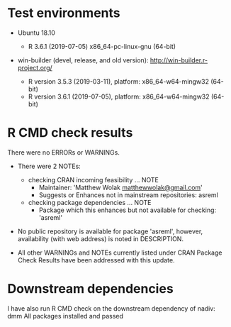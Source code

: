 # Test environments
  - Ubuntu 18.10
    - R 3.6.1 (2019-07-05) x86_64-pc-linux-gnu (64-bit)

  - win-builder (devel, release, and old version): http://win-builder.r-project.org/
    - R version 3.5.3 (2019-03-11), platform: x86_64-w64-mingw32 (64-bit) 
    - R version 3.6.1 (2019-07-05), platform: x86_64-w64-mingw32 (64-bit) 



# R CMD check results
There were no ERRORs or WARNINGs.

  - There were 2 NOTEs:

    - checking CRAN incoming feasibility ... NOTE
        - Maintainer: 'Matthew Wolak <matthewwolak@gmail.com>'
        - Suggests or Enhances not in mainstream repositories: asreml
    - checking package dependencies ... NOTE
        - Package which this enhances but not available for checking: 'asreml'

  - No public repository is available for package 'asreml', however, availability (with web address) is noted in DESCRIPTION.

  - All other WARNINGs and NOTEs currently listed under CRAN Package Check Results have been addressed with this update. 


# Downstream dependencies
I have also run R CMD check on the downstream dependency of nadiv: 
  dmm
All packages installed and passed 
